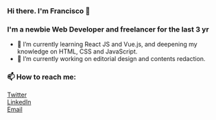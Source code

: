 ### Hi there. I'm Francisco 👋
### I'm a newbie Web Developer and freelancer for the last 3 yr

- 🌱 I’m currently learning React JS and Vue.js, and deepening my knowledge on HTML, CSS and JavaScript.
- 🔭 I’m currently working on editorial design and contents redaction.

### 📫 How to reach me:
[Twitter](https://twitter.com/DrFcoZapata) </br>
[LinkedIn](https://www.linkedin.com/in/drfcozapata) </br>
[Email](mailto:drfcozapata@gmail.com)

<!--
**drfcozapata/drfcozapata** is a ✨ _special_ ✨ repository because its `README.md` (this file) appears on your GitHub profile.

Here are some ideas to get you started:

- 🔭 I’m currently working on ... Translation of Vue 3 new documentation
- 🌱 I’m currently learning ... React JS and Vue.js
- 👯 I’m looking to collaborate on ...
- 🤔 I’m looking for help with ...
- 💬 Ask me about ...
- 📫 How to reach me: ... Above are my socials
- 😄 Pronouns: ...
- ⚡ Fun fact: ...
-->
